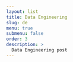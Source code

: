 ```yaml
---
layout: list
title: Data Engineering
slug: de
menu: true
submenu: false
order: 3
description: >
  Data Engineering post
---
```

